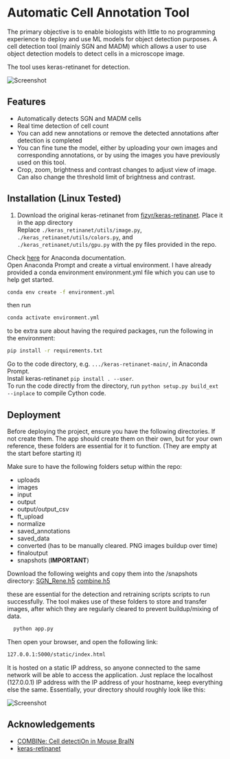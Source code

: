 
# Automatic Cell Annotation Tool

The primary objective is to enable biologists with little to no programming experience to deploy and use ML models for object detection purposes. A cell detection tool (mainly SGN and MADM) which allows a user to use object detection models to detect cells in a microscope image.

The tool uses keras-retinanet for detection.

![Screenshot](https://i.ibb.co/xSYWfQY5/image.png)

## Features

- Automatically detects SGN and MADM cells
- Real time detection of cell count
- You can add new annotations or remove the detected annotations after detection is completed
- You can fine tune the model, either by uploading your own images and  corresponding annotations, or by using the images you have previously used on this tool.
- Crop, zoom, brightness and contrast changes to adjust view of image. Can also change the threshold limit of brightness and contrast.

## Installation (Linux Tested)


1) Download the original keras-retinanet from [fizyr/keras-retinanet](https://github.com/fizyr/keras-retinanet). Place it in the app directory  
Replace `./keras_retinanet/utils/image.py`, `./keras_retinanet/utils/colors.py`, and `./keras_retinanet/utils/gpu.py` with the py files provided in the repo.




Check [here](https://docs.anaconda.com/anaconda/install/index.html) for Anaconda documentation.  
Open Anaconda Prompt and create a virtual environment. I have already provided a conda environment environment.yml file which you can use to help get started.

```bash
conda env create -f environment.yml
```

then run

```bash
conda activate environment.yml
```

to be extra sure about having the required packages, run the following in the environment:

```bash
pip install -r requirements.txt
```


Go to the code directory, e.g. `.../keras-retinanet-main/`, in Anaconda Prompt.  
Install keras-retinanet `pip install . --user`.  
To run the code directly from the directory, run `python setup.py build_ext --inplace` to compile Cython code.





## Deployment

Before deploying the project, ensure you have the following directories. If not create them. The app should create them on their own, but for your own reference, these folders are essential for it to function. (They are empty at the start before starting it)


Make sure to have the following folders setup within the repo:
- uploads
- images
- input
- output
- output/output_csv
- ft_upload
- normalize
- saved_annotations
- saved_data
- converted (has to be manually cleared. PNG images buildup over time)
- finaloutput
- snapshots (**IMPORTANT**)

Download the following weights and copy them into the /snapshots directory:
[SGN_Rene.h5](https://drive.google.com/file/d/10JCk6W6pC7nVWfHJ7Ew6xvyWLEeKxbV2/view?usp=sharing)
[combine.h5](https://drive.google.com/file/d/1ADUyTbD1wxKvsMnuvF0YZr5K9Wn5iwk3/view?usp=sharing)

these are essential for the detection and retraining scripts scripts to run successfully. The tool makes use of these folders to store and transfer images, after which they are regularly cleared to prevent buildup/mixing of data.



```bash
  python app.py
```

Then open your browser, and open the following link:

```bash
127.0.0.1:5000/static/index.html
```
It is hosted on a static IP address, so anyone connected to the same network will be able to access the application. Just replace the localhost (127.0.0.1) IP address with the IP address of your hostname, keep everything else the same.
Essentially, your directory should roughly look like this:



![Screenshot](https://i.ibb.co/3yMfS0yF/image.png)


## Acknowledgements

 - [COMBINe: Cell detectiOn in Mouse BraIN](https://github.com/yccc12/COMBINe/tree/main)
 - [keras-retinanet](https://github.com/fizyr/keras-retinanet)

